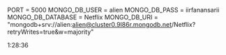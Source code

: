 
PORT = 5000
MONGO_DB_USER = alien
MONGO_DB_PASS = iirfanansarii
MONGO_DB_DATABASE = Netflix
MONGO_DB_URI = "mongodb+srv://alien:alien@cluster0.9l86r.mongodb.net/Netflix?retryWrites=true&w=majority"

1:28:36